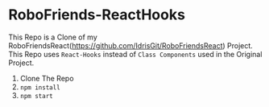 # RoboFriends-ReactHooks

This Repo is a Clone of my RoboFriendsReact(https://github.com/IdrisGit/RoboFriendsReact) Project.
This Repo uses ``React-Hooks`` instead of ``Class Components`` used in the Original Project.

1. Clone The Repo
2. ``npm install``
3. ``npm start``